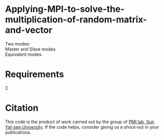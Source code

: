 # Applying-MPI-to-solve-the-multiplication-of-random-matrix-and-vector
Two modes:  
Master and Slave modes.  
Equivalent modes.
# Requirements
C
# Citation
This code is the product of work carried out by the group of [PMI lab, Sun Yat-sen University](https://www.labxing.com/hphuang2018). If the code helps, consider giving us a shout-out in your publications.

